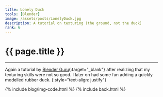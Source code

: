 ```yaml
---
title: Lonely Duck
tools: [Blender]
image: /assets/posts/LonelyDuck.jpg
description: A tutorial on texturing (the ground, not the duck)
rank: 6
---
```


# {{ page.title }}
<hr align='left' style='height:{{site.height}}; width:{{site.width}}'>

Again a tutorial by [Blender Guru](https://www.blenderguru.com){:target="_blank"} after realizing that my texturing skills were not so good. I later on had some fun adding a quickly modelled rubber duck.
{:style="text-align: justify"}

{% include blog/img-code.html %}
{% include back.html %}
